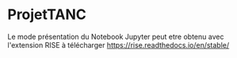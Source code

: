 # ProjetTANC



Le mode présentation du Notebook Jupyter peut etre obtenu avec l'extension RISE  à télécharger https://rise.readthedocs.io/en/stable/

